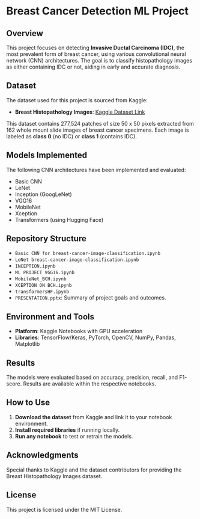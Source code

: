 # Breast Cancer Detection ML Project

## Overview

This project focuses on detecting **Invasive Ductal Carcinoma (IDC)**, the most prevalent form of breast cancer, using various convolutional neural network (CNN) architectures. The goal is to classify histopathology images as either containing IDC or not, aiding in early and accurate diagnosis.

## Dataset

The dataset used for this project is sourced from Kaggle:

- **Breast Histopathology Images**: [Kaggle Dataset Link](https://www.kaggle.com/datasets/paultimothymooney/breast-histopathology-images)

This dataset contains 277,524 patches of size 50 x 50 pixels extracted from 162 whole mount slide images of breast cancer specimens. Each image is labeled as **class 0** (no IDC) or **class 1** (contains IDC).

## Models Implemented

The following CNN architectures have been implemented and evaluated:

- Basic CNN
- LeNet
- Inception (GoogLeNet)
- VGG16
- MobileNet
- Xception
- Transformers (using Hugging Face)

## Repository Structure

- `Basic CNN for breast-cancer-image-classification.ipynb`
- `LeNet breast-cancer-image-classification.ipynb`
- `INCEPTION.ipynb`
- `ML PROJECT VGG16.ipynb`
- `MobileNet_BCH.ipynb`
- `XCEPTION ON BCH.ipynb`
- `transformersHF.ipynb`
- `PRESENTATION.pptx`: Summary of project goals and outcomes.

## Environment and Tools

- **Platform**: Kaggle Notebooks with GPU acceleration
- **Libraries**: TensorFlow/Keras, PyTorch, OpenCV, NumPy, Pandas, Matplotlib

## Results

The models were evaluated based on accuracy, precision, recall, and F1-score. Results are available within the respective notebooks.

## How to Use

1. **Download the dataset** from Kaggle and link it to your notebook environment.
2. **Install required libraries** if running locally.
3. **Run any notebook** to test or retrain the models.

## Acknowledgments

Special thanks to Kaggle and the dataset contributors for providing the Breast Histopathology Images dataset.

## License

This project is licensed under the MIT License.

